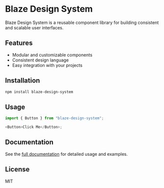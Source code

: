 # Blaze Design System

Blaze Design System is a reusable component library for building consistent and scalable user interfaces.

## Features

- Modular and customizable components
- Consistent design language
- Easy integration with your projects

## Installation

```bash
npm install blaze-design-system
```

## Usage

```js
import { Button } from "blaze-design-system";

<Button>Click Me</Button>;
```

## Documentation

See the [full documentation](./docs) for detailed usage and examples.

## License

MIT
